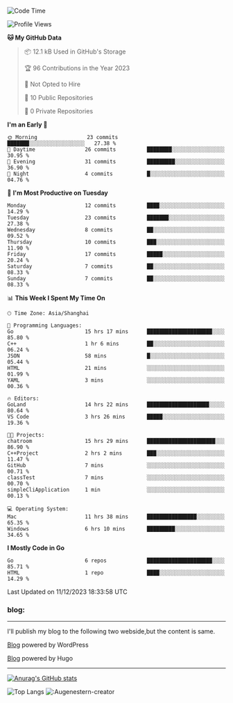 <!--START_SECTION:waka-->
![Code Time](http://img.shields.io/badge/Code%20Time-17%20hrs%2049%20mins-blue)

![Profile Views](http://img.shields.io/badge/Profile%20Views-90-blue)

**🐱 My GitHub Data** 

> 📦 12.1 kB Used in GitHub's Storage 
 > 
> 🏆 96 Contributions in the Year 2023
 > 
> 🚫 Not Opted to Hire
 > 
> 📜 10 Public Repositories 
 > 
> 🔑 0 Private Repositories 
 > 
**I'm an Early 🐤** 

```text
🌞 Morning                23 commits          ███████░░░░░░░░░░░░░░░░░░   27.38 % 
🌆 Daytime                26 commits          ████████░░░░░░░░░░░░░░░░░   30.95 % 
🌃 Evening                31 commits          █████████░░░░░░░░░░░░░░░░   36.90 % 
🌙 Night                  4 commits           █░░░░░░░░░░░░░░░░░░░░░░░░   04.76 % 
```
📅 **I'm Most Productive on Tuesday** 

```text
Monday                   12 commits          ████░░░░░░░░░░░░░░░░░░░░░   14.29 % 
Tuesday                  23 commits          ███████░░░░░░░░░░░░░░░░░░   27.38 % 
Wednesday                8 commits           ██░░░░░░░░░░░░░░░░░░░░░░░   09.52 % 
Thursday                 10 commits          ███░░░░░░░░░░░░░░░░░░░░░░   11.90 % 
Friday                   17 commits          █████░░░░░░░░░░░░░░░░░░░░   20.24 % 
Saturday                 7 commits           ██░░░░░░░░░░░░░░░░░░░░░░░   08.33 % 
Sunday                   7 commits           ██░░░░░░░░░░░░░░░░░░░░░░░   08.33 % 
```


📊 **This Week I Spent My Time On** 

```text
🕑︎ Time Zone: Asia/Shanghai

💬 Programming Languages: 
Go                       15 hrs 17 mins      █████████████████████░░░░   85.80 % 
C++                      1 hr 6 mins         ██░░░░░░░░░░░░░░░░░░░░░░░   06.24 % 
JSON                     58 mins             █░░░░░░░░░░░░░░░░░░░░░░░░   05.44 % 
HTML                     21 mins             ░░░░░░░░░░░░░░░░░░░░░░░░░   01.99 % 
YAML                     3 mins              ░░░░░░░░░░░░░░░░░░░░░░░░░   00.36 % 

🔥 Editors: 
GoLand                   14 hrs 22 mins      ████████████████████░░░░░   80.64 % 
VS Code                  3 hrs 26 mins       █████░░░░░░░░░░░░░░░░░░░░   19.36 % 

🐱‍💻 Projects: 
chatroom                 15 hrs 29 mins      ██████████████████████░░░   86.90 % 
C++Project               2 hrs 2 mins        ███░░░░░░░░░░░░░░░░░░░░░░   11.47 % 
GitHub                   7 mins              ░░░░░░░░░░░░░░░░░░░░░░░░░   00.71 % 
classTest                7 mins              ░░░░░░░░░░░░░░░░░░░░░░░░░   00.70 % 
simpleCliApplication     1 min               ░░░░░░░░░░░░░░░░░░░░░░░░░   00.13 % 

💻 Operating System: 
Mac                      11 hrs 38 mins      ████████████████░░░░░░░░░   65.35 % 
Windows                  6 hrs 10 mins       █████████░░░░░░░░░░░░░░░░   34.65 % 
```

**I Mostly Code in Go** 

```text
Go                       6 repos             █████████████████████░░░░   85.71 % 
HTML                     1 repo              ████░░░░░░░░░░░░░░░░░░░░░   14.29 % 
```




 Last Updated on 11/12/2023 18:33:58 UTC
<!--END_SECTION:waka-->

### blog:
---
I'll publish my blog to the following two webside,but the content is same.


[Blog](http://lance47.com/) powered by WordPress

[Blog](http://lance547.github.io) powered by Hugo
___
[![Anurag's GitHub stats](https://github-readme-stats.vercel.app/api?username=lance547)](https://github.com/anuraghazra/github-readme-stats)
<!---
lance547/lance547 is a ✨ special ✨ repository because its `README.md` (this file) appears on your GitHub profile.
You can click the Preview link to take a look at your changes.
--->
![Top Langs](https://github-readme-stats.vercel.app/api/top-langs/?username=lance547&layout=compact&theme=tokyonight)
![:Augenestern-creator](https://count.getloli.com/get/@lance547?theme=moebooru)

